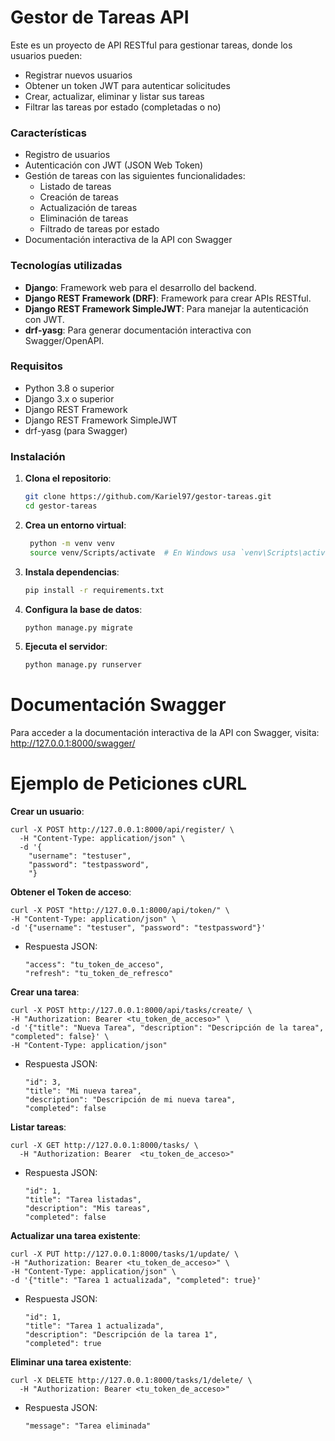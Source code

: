 # Gestor de Tareas API

Este es un proyecto de API RESTful para gestionar tareas, donde los usuarios pueden:
- Registrar nuevos usuarios
- Obtener un token JWT para autenticar solicitudes
- Crear, actualizar, eliminar y listar sus tareas
- Filtrar las tareas por estado (completadas o no)

### Características

- Registro de usuarios
- Autenticación con JWT (JSON Web Token)
- Gestión de tareas con las siguientes funcionalidades:
  - Listado de tareas
  - Creación de tareas
  - Actualización de tareas
  - Eliminación de tareas
  - Filtrado de tareas por estado
- Documentación interactiva de la API con Swagger

### Tecnologías utilizadas

- **Django**: Framework web para el desarrollo del backend.
- **Django REST Framework (DRF)**: Framework para crear APIs RESTful.
- **Django REST Framework SimpleJWT**: Para manejar la autenticación con JWT.
- **drf-yasg**: Para generar documentación interactiva con Swagger/OpenAPI.

### Requisitos

- Python 3.8 o superior
- Django 3.x o superior
- Django REST Framework
- Django REST Framework SimpleJWT
- drf-yasg (para Swagger)

### Instalación

1. **Clona el repositorio**:

   ```bash
   git clone https://github.com/Kariel97/gestor-tareas.git
   cd gestor-tareas
   
   
2. **Crea un entorno virtual**:

   ```bash
    python -m venv venv
    source venv/Scripts/activate  # En Windows usa `venv\Scripts\activate`
   
3. **Instala dependencias**:

   ```bash
   pip install -r requirements.txt
   
4. **Configura la base de datos**:

   ```bash
   python manage.py migrate
   
5. **Ejecuta el servidor**:

   ```bash
   python manage.py runserver
   
# Documentación Swagger
Para acceder a la documentación interactiva de la API con Swagger, visita: http://127.0.0.1:8000/swagger/


# Ejemplo de Peticiones cURL

  **Crear un usuario**:
  
    curl -X POST http://127.0.0.1:8000/api/register/ \
      -H "Content-Type: application/json" \
      -d '{
        "username": "testuser",
        "password": "testpassword",
        "}

  **Obtener el Token de acceso**:
  
    curl -X POST "http://127.0.0.1:8000/api/token/" \
    -H "Content-Type: application/json" \
    -d '{"username": "testuser", "password": "testpassword"}'
    
  - Respuesta JSON:

        "access": "tu_token_de_acceso",
        "refresh": "tu_token_de_refresco"



  **Crear una tarea**:
  
    curl -X POST http://127.0.0.1:8000/api/tasks/create/ \
    -H "Authorization: Bearer <tu_token_de_acceso>" \
    -d '{"title": "Nueva Tarea", "description": "Descripción de la tarea", "completed": false}' \
    -H "Content-Type: application/json"
    
  - Respuesta JSON:
      
        "id": 3,
        "title": "Mi nueva tarea",
        "description": "Descripción de mi nueva tarea",
        "completed": false


  **Listar tareas**:
  
    curl -X GET http://127.0.0.1:8000/tasks/ \
      -H "Authorization: Bearer  <tu_token_de_acceso>"

  - Respuesta JSON:
      
        "id": 1,
        "title": "Tarea listadas",
        "description": "Mis tareas",
        "completed": false





  **Actualizar una tarea existente**:
    
    curl -X PUT http://127.0.0.1:8000/tasks/1/update/ \
    -H "Authorization: Bearer <tu_token_de_acceso>" \
    -H "Content-Type: application/json" \
    -d '{"title": "Tarea 1 actualizada", "completed": true}'

    
  - Respuesta JSON:
   
        "id": 1,
        "title": "Tarea 1 actualizada",
        "description": "Descripción de la tarea 1",
        "completed": true
    

  **Eliminar una tarea existente**:
  
    curl -X DELETE http://127.0.0.1:8000/tasks/1/delete/ \
      -H "Authorization: Bearer <tu_token_de_acceso>"

    
  - Respuesta JSON:

        "message": "Tarea eliminada"











